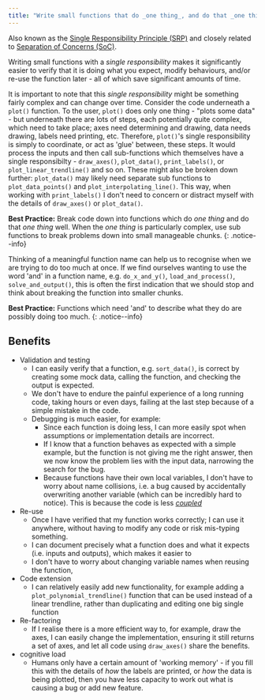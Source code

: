 ```yaml
---
title: "Write small functions that do _one thing_, and do that _one thing_ well"
---
```


Also known as the 
[Single Responsibility Principle (SRP)](https://en.wikipedia.org/wiki/Single-responsibility_principle) 
and closely related to 
[Separation of Concerns (SoC)](https://en.wikipedia.org/wiki/Separation_of_concerns).

Writing small functions with a _single responsibility_ makes it significantly 
easier to verify that it is doing what you expect, modify behaviours, and/or 
re-use the function later - all of which save significant amounts of time.

It is important to note that this _single responsibility_ might be something 
fairly complex and can change over time. 
Consider the code underneath a `plot()` function.
To the user, `plot()` does only one thing - "plots some data" - but underneath 
there are lots of steps, each potentially quite complex, which need to take 
place; axes need determining and drawing, data needs drawing, labels need 
printing, etc.
Therefore, `plot()`'s single responsibility is simply to coordinate, or act 
as 'glue' between, these steps. 
It would process the inputs and then call sub-functions which themselves have a 
single responsibilty - `draw_axes()`, `plot_data()`, `print_labels()`, or 
`plot_linear_trendline()` and so on. 
These might also be broken down further: `plot_data()` may likely need 
separate sub functions to `plot_data_points()` and `plot_interpolating_line()`. 
This way, when working with `print_labels()` I don't need to concern or distract
myself with the details of `draw_axes()` or `plot_data()`. 

**Best Practice:** Break code down into functions which do _one thing_ and do 
that _one thing_ well. When the _one thing_ is particularly complex, use sub
functions to break problems down into small manageable chunks.
{: .notice--info}

Thinking of a meaningful function name can help us to recognise when we are 
trying to do too much at once. 
If we find ourselves wanting to use the word 'and' in a function name, 
e.g. `do_x_and_y()`, `load_and_process()`, `solve_and_output()`, this is often
the first indication that we should stop and think about breaking the function
into smaller chunks.

**Best Practice:** Functions which need 'and' to describe what they do are 
possibly doing too much.
{: .notice--info}


## Benefits

* Validation and testing
    * I can easily verify that a function, e.g. `sort_data()`, is correct by 
    creating some mock data, calling the function, and checking the output is 
    expected. 
    * We don't have to endure the painful experience of a long running code, 
    taking hours or even days, failing at the last step because of a simple 
    mistake in the code. 
    * Debugging is much easier, for example: 
        * Since each function is doing less, I can more easily spot when 
        assumptions or implementation details are incorrect.
        * If I know that a function behaves as expected with a simple example, 
        but the function is not giving me the right answer, then we now know 
        the problem lies with the input data, narrowing the search for the bug.
        * Because functions have their own local variables, I don't have to 
        worry about name collisions, i.e. a bug caused by accidentally 
        overwriting another variable (which can be incredibly hard to notice). 
        This is because the code is less 
        [_coupled_](https://en.wikipedia.org/wiki/Coupling_(computer_programming))
* Re-use
    * Once I have verified that my function works correctly; I can use it 
    anywhere, without having to modify any code or risk mis-typing something.
    * I can document precisely what a function does and what it expects 
    (i.e. inputs and outputs), which makes it easier to
    * I don't have to worry about changing variable names when reusing the 
    function, 
* Code extension
    * I can relatively easily add new functionality, for example adding a 
    `plot_polynomial_trendline()` function that can be used instead of a linear
    trendline, rather than duplicating and editing one big single function
* Re-factoring 
    * If I realise there is a more efficient way to, for example, draw the 
    axes, I can easily change the implementation, ensuring it still returns a 
    set of axes, and let all code using `draw_axes()` share the benefits.
* cognitive load
    * Humans only have a certain amount of 'working memory' - if you fill this 
    with the details of _how_ the labels are printed, or _how_ the data 
    is being plotted, then you have less capacity to work out what is causing 
    a bug or add new feature.



